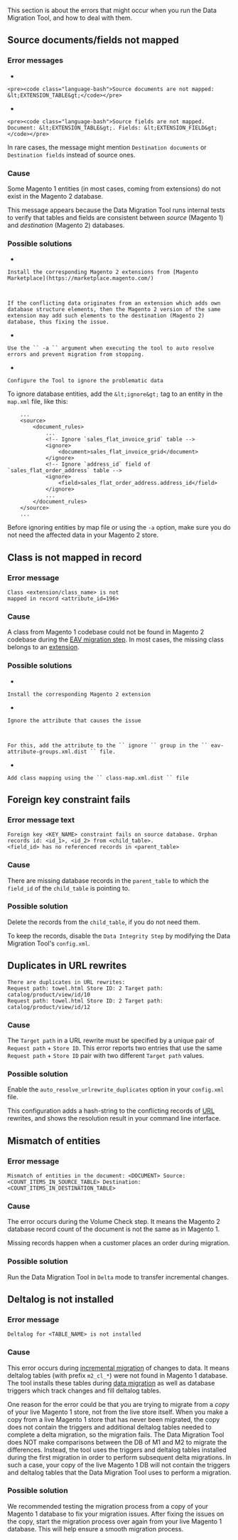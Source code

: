 This section is about the errors that might occur when you run the Data Migration Tool, and how to deal with them.

<h2 id="source-documents-fields-not-mapped">Source documents/fields not mapped</h2>

### Error messages

*   
    
    <pre><code class="language-bash">Source documents are not mapped: &lt;EXTENSION_TABLE&gt;</code></pre>
    
    
*   
    
    <pre><code class="language-bash">Source fields are not mapped. Document: &lt;EXTENSION_TABLE&gt;. Fields: &lt;EXTENSION_FIELD&gt;</code></pre>
    
    

In rare cases, the message might mention <code class="language-bash">Destination documents</code> or <code class="language-bash">Destination fields</code> instead of source ones.

<h3 id="explanation">Cause</h3>

Some Magento 1 entities (in most cases, coming from extensions) do not exist in the Magento 2 database.

This message appears because the Data Migration Tool runs internal tests to verify that tables and fields are consistent between _source_ (Magento 1) and _destination_ (Magento 2) databases.

<h3 id="possible-solutions">Possible solutions</h3>

*   
    
    Install the corresponding Magento 2 extensions from [Magento Marketplace](https://marketplace.magento.com/)
    
    
    
    If the conflicting data originates from an extension which adds own database structure elements, then the Magento 2 version of the same extension may add such elements to the destination (Magento 2) database, thus fixing the issue.
    
    
*   
    
    Use the `` -a `` argument when executing the tool to auto resolve errors and prevent migration from stopping.
    
    
*   
    
    Configure the Tool to ignore the problematic data
    
    

To ignore database entities, add the `` &lt;ignore&gt; `` tag to an entity in the `` map.xml `` file, like this:

<pre><code class="language-xml">    ...
    &lt;source&gt;
        &lt;document_rules&gt;
            ...
            &lt;!-- Ignore `sales_flat_invoice_grid` table --&gt;
            &lt;ignore&gt;
                &lt;document&gt;sales_flat_invoice_grid&lt;/document&gt;
            &lt;/ignore&gt;
            &lt;!-- Ignore `address_id` field of `sales_flat_order_address` table --&gt;
            &lt;ignore&gt;
                &lt;field&gt;sales_flat_order_address.address_id&lt;/field&gt;
            &lt;/ignore&gt;
            ...
        &lt;/document_rules&gt;
    &lt;/source&gt;
    ...</code></pre>

<p class="warning">Before ignoring entities by map file or using the <code>-a</code> option, make sure you do not need the affected data in your Magento 2 store.</p>

<h2 id="class-does-not-exist-but-mentioned">Class is not mapped in record</h2>

### Error message

<code class="language-bash">Class &lt;extension/class\_name&gt; is not mapped in record &lt;attribute\_id=196&gt;</code>

<h3 id="explanation">Cause</h3>

A class from Magento 1 codebase could not be found in Magento 2 codebase during the <a href="https://devdocs.magento.com/guides/v2.3/migration/migration-tool-internal-spec.html#eav" target="_self">EAV migration step</a>. In most cases, the missing class belongs to an [extension](https://glossary.magento.com/extension).

<h3 id="possible-solutions">Possible solutions</h3>

*   
    
    Install the corresponding Magento 2 extension
    
    
*   
    
    Ignore the attribute that causes the issue
    
    
    
    For this, add the attribute to the `` ignore `` group in the `` eav-attribute-groups.xml.dist `` file.
    
    
*   
    
    Add class mapping using the `` class-map.xml.dist `` file
    
    

<h2 id="foreign-key-constraint-fails">Foreign key constraint fails</h2>

<h3 id="error-message-text">Error message text</h3>

<pre><code class="language-bash">Foreign key &lt;KEY_NAME&gt; constraint fails on source database. Orphan records id: &lt;id_1&gt;, &lt;id_2&gt; from &lt;child_table&gt;.<br/>&lt;field_id&gt; has no referenced records in &lt;parent_table&gt;</code></pre>

<h3 id="explanation">Cause</h3>

There are missing database records in the `` parent_table `` to which the `` field_id `` of the `` child_table `` is pointing to.

<h3 id="possible-solution">Possible solution</h3>

Delete the records from the `` child_table ``, if you do not need them.

To keep the records, disable the `` Data Integrity Step `` by modifying the Data Migration Tool's `` config.xml ``.

<h2 id="duplicates-in-url-rewrites">Duplicates in URL rewrites</h2>

<pre><code class="language-xml">There are duplicates in URL rewrites:
Request path: towel.html Store ID: 2 Target path: catalog/product/view/id/10
Request path: towel.html Store ID: 2 Target path: catalog/product/view/id/12</code></pre>

<h3 id="explanation">Cause</h3>

The `` Target path `` in a URL rewrite must be specified by a unique pair of `` Request path `` + `` Store ID ``. This error reports two entries that use the same `` Request path `` + `` Store ID `` pair with two different `` Target path `` values.

<h3 id="possible-solution">Possible solution</h3>

Enable the `` auto_resolve_urlrewrite_duplicates `` option in your `` config.xml `` file.

This configuration adds a hash-string to the conflicting records of [URL](https://glossary.magento.com/url) rewrites, and shows the resolution result in your command line interface.

<h2 id="mismatch-of-entities">Mismatch of entities</h2>

### Error message

<pre><code class="language-bash">Mismatch of entities in the document: &lt;DOCUMENT&gt; Source: &lt;COUNT_ITEMS_IN_SOURCE_TABLE&gt; Destination: &lt;COUNT_ITEMS_IN_DESTINATION_TABLE&gt;</code></pre>

<h3 id="explanation">Cause</h3>

The error occurs during the Volume Check step. It means the Magento 2 database record count of the document is not the same as in Magento 1.

Missing records happen when a customer places an order during migration.

<h3 id="possible-solution">Possible solution</h3>

Run the Data Migration Tool in `` Delta `` mode to transfer incremental changes.

<h2 id="deltalog-is-not-installed">Deltalog is not installed</h2>

### Error message

<pre><code class="language-bash">Deltalog for &lt;TABLE_NAME&gt; is not installed</code></pre>

<h3 id="explanation">Cause</h3>

This error occurs during <a href="https://devdocs.magento.com/guides/v2.3/migration/migration-migrate-delta.html" target="_self">incremental migration</a> of changes to data. It means deltalog tables (with prefix `` m2_cl_* ``) were not found in Magento 1 database. The tool installs these tables during <a href="https://devdocs.magento.com/guides/v2.3/migration/migration-migrate-data.html" target="_self">data migration</a> as well as database triggers which track changes and fill deltalog tables.

One reason for the error could be that you are trying to migrate from a _copy_ of your live Magento 1 store, not from the live store itself. When you make a copy from a live Magento 1 store that has never been migrated, the copy does not contain the triggers and additional deltalog tables needed to complete a delta migration, so the migration fails. The Data Migration Tool does NOT make comparisons between the DB of M1 and M2 to migrate the differences. Instead, the tool uses the triggers and deltalog tables installed during the first migration in order to perform subsequent delta migrations. In such a case, your copy of the live Magento 1 DB will not contain the triggers and deltalog tables that the Data Migration Tool uses to perform a migration.

<h3 id="possible-solution">Possible solution</h3>

We recommended testing the migration process from a copy of your Magento 1 database to fix your migration issues. After fixing the issues on the copy, start the migration process over again from your live Magento 1 database. This will help ensure a smooth migration process.